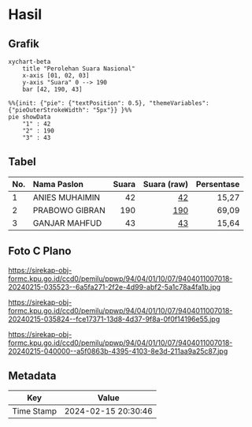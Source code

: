 # Hasil

## Grafik

```mermaid
xychart-beta
    title "Perolehan Suara Nasional"
    x-axis [01, 02, 03]
    y-axis "Suara" 0 --> 190
    bar [42, 190, 43]
```

```mermaid
%%{init: {"pie": {"textPosition": 0.5}, "themeVariables": {"pieOuterStrokeWidth": "5px"}} }%%
pie showData
    "1" : 42
    "2" : 190
    "3" : 43
```

## Tabel

| No. | Nama Paslon    | Suara | Suara (raw) | Persentase |
|:--- |:-------------- | -----:| -----------:| ----------:|
| 1   | ANIES MUHAIMIN | 42    | [42][p-1]   | 15,27      |
| 2   | PRABOWO GIBRAN | 190   | [190][p-2]  | 69,09      |
| 3   | GANJAR MAHFUD  | 43    | [43][p-3]   | 15,64      |


[p-1]: https://github.com/gigit-pemilu/pemilu-2024/blob/main/pilpres/hitung-suara/sub/94-papua-tengah/sub/04-mimika/sub/01-mimika-baru/sub/1007-sempan/sub/018-tps/sub/paslon-1.txt
[p-2]: https://github.com/gigit-pemilu/pemilu-2024/blob/main/pilpres/hitung-suara/sub/94-papua-tengah/sub/04-mimika/sub/01-mimika-baru/sub/1007-sempan/sub/018-tps/sub/paslon-2.txt
[p-3]: https://github.com/gigit-pemilu/pemilu-2024/blob/main/pilpres/hitung-suara/sub/94-papua-tengah/sub/04-mimika/sub/01-mimika-baru/sub/1007-sempan/sub/018-tps/sub/paslon-3.txt

## Foto C Plano

https://sirekap-obj-formc.kpu.go.id/ccd0/pemilu/ppwp/94/04/01/10/07/9404011007018-20240215-035523--6a5fa271-2f2e-4d99-abf2-5a1c78a4fa1b.jpg

https://sirekap-obj-formc.kpu.go.id/ccd0/pemilu/ppwp/94/04/01/10/07/9404011007018-20240215-035824--fce17371-13d8-4d37-9f8a-0f0f14196e55.jpg

https://sirekap-obj-formc.kpu.go.id/ccd0/pemilu/ppwp/94/04/01/10/07/9404011007018-20240215-040000--a5f0863b-4395-4103-8e3d-211aa9a25c87.jpg


## Metadata

| Key        | Value               |
| ---------- | ------------------- |
| Time Stamp | 2024-02-15 20:30:46 |



